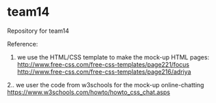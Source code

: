 # team14
Repository for team14

Reference:
1. we use the HTML/CSS template to make the mock-up HTML pages: 
http://www.free-css.com/free-css-templates/page221/focus
http://www.free-css.com/free-css-templates/page216/adriya

2.. we user the code from w3schools for the mock-up online-chatting 
https://www.w3schools.com/howto/howto_css_chat.asps